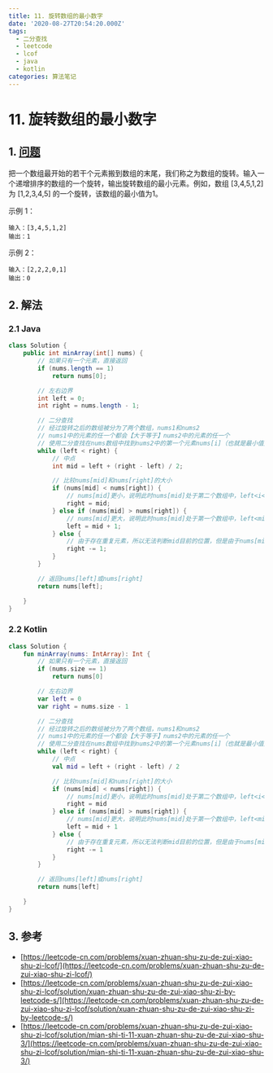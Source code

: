 ```yaml
---
title: 11. 旋转数组的最小数字
date: '2020-08-27T20:54:20.000Z'
tags:
  - 二分查找
  - leetcode
  - lcof
  - java
  - kotlin
categories: 算法笔记
---
```


# 11. 旋转数组的最小数字

## 1. [问题](https://leetcode-cn.com/problems/xuan-zhuan-shu-zu-de-zui-xiao-shu-zi-lcof/)

把一个数组最开始的若干个元素搬到数组的末尾，我们称之为数组的旋转。输入一个递增排序的数组的一个旋转，输出旋转数组的最小元素。例如，数组 \[3,4,5,1,2\] 为 \[1,2,3,4,5\] 的一个旋转，该数组的最小值为1。  


示例 1：

```text
输入：[3,4,5,1,2]
输出：1
```

示例 2：

```text
输入：[2,2,2,0,1]
输出：0
```

## 2. 解法

### 2.1 Java

```java
class Solution {
    public int minArray(int[] nums) {
        // 如果只有一个元素，直接返回
        if (nums.length == 1)
            return nums[0];

        // 左右边界
        int left = 0;
        int right = nums.length - 1;

        // 二分查找
        // 经过旋转之后的数组被分为了两个数组，nums1和nums2
        // nums1中的元素的任一个都会【大于等于】nums2中的元素的任一个
        // 使用二分查找在nums数组中找到nums2中的第一个元素nums[i]（也就是最小值）
        while (left < right) {
            // 中点
            int mid = left + (right - left) / 2;

            // 比较nums[mid]和nums[right]的大小
            if (nums[mid] < nums[right]) {
                // nums[mid]更小，说明此时nums[mid]处于第二个数组中，left<i<=mid<right
                right = mid;
            } else if (nums[mid] > nums[right]) {
                // nums[mid]更大，说明此时nums[mid]处于第一个数组中，left<mid<i<right
                left = mid + 1;
            } else {
                // 由于存在重复元素，所以无法判断mid目前的位置，但是由于nums[mid]=nums[right]，所以可以忽略右端点
                right -= 1;
            }
        }

        // 返回nums[left]或nums[right]
        return nums[left];

    }
}
```

### 2.2 Kotlin

```kotlin
class Solution {
    fun minArray(nums: IntArray): Int {
        // 如果只有一个元素，直接返回
        if (nums.size == 1)
            return nums[0]

        // 左右边界
        var left = 0
        var right = nums.size - 1

        // 二分查找
        // 经过旋转之后的数组被分为了两个数组，nums1和nums2
        // nums1中的元素的任一个都会【大于等于】nums2中的元素的任一个
        // 使用二分查找在nums数组中找到nums2中的第一个元素nums[i]（也就是最小值）
        while (left < right) {
            // 中点
            val mid = left + (right - left) / 2

            // 比较nums[mid]和nums[right]的大小
            if (nums[mid] < nums[right]) {
                // nums[mid]更小，说明此时nums[mid]处于第二个数组中，left<i<=mid<right
                right = mid
            } else if (nums[mid] > nums[right]) {
                // nums[mid]更大，说明此时nums[mid]处于第一个数组中，left<mid<i<right
                left = mid + 1
            } else {
                // 由于存在重复元素，所以无法判断mid目前的位置，但是由于nums[mid]=nums[right]，所以可以忽略右端点
                right -= 1
            }
        }

        // 返回nums[left]或nums[right]
        return nums[left]

    }
}
```

## 3. 参考

* [https://leetcode-cn.com/problems/xuan-zhuan-shu-zu-de-zui-xiao-shu-zi-lcof/](https://leetcode-cn.com/problems/xuan-zhuan-shu-zu-de-zui-xiao-shu-zi-lcof/)
* [https://leetcode-cn.com/problems/xuan-zhuan-shu-zu-de-zui-xiao-shu-zi-lcof/solution/xuan-zhuan-shu-zu-de-zui-xiao-shu-zi-by-leetcode-s/](https://leetcode-cn.com/problems/xuan-zhuan-shu-zu-de-zui-xiao-shu-zi-lcof/solution/xuan-zhuan-shu-zu-de-zui-xiao-shu-zi-by-leetcode-s/)
* [https://leetcode-cn.com/problems/xuan-zhuan-shu-zu-de-zui-xiao-shu-zi-lcof/solution/mian-shi-ti-11-xuan-zhuan-shu-zu-de-zui-xiao-shu-3/](https://leetcode-cn.com/problems/xuan-zhuan-shu-zu-de-zui-xiao-shu-zi-lcof/solution/mian-shi-ti-11-xuan-zhuan-shu-zu-de-zui-xiao-shu-3/)

